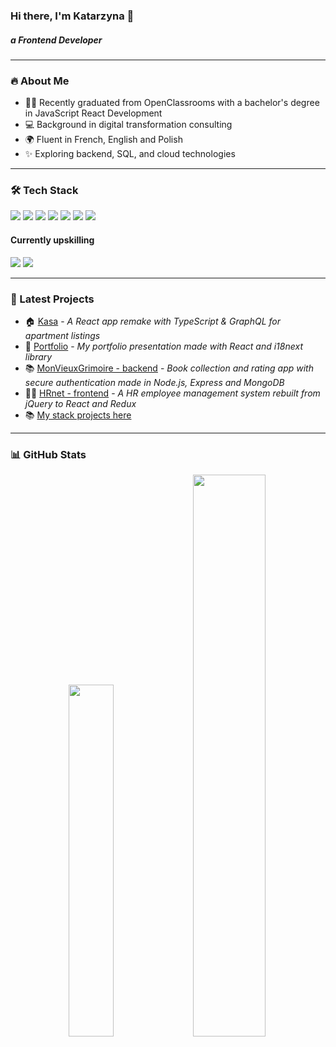 ### Hi there, I'm Katarzyna 👋
##### a Frontend Developer

---

### 🔥 About Me

- 👩‍🎓 Recently graduated from OpenClassrooms with a bachelor's degree in JavaScript React Development
- 💻 Background in digital transformation consulting
- 🌍 Fluent in French, English and Polish
- ✨ Exploring backend, SQL, and cloud technologies

---

### 🛠️ Tech Stack

<p>
  <img src="https://img.shields.io/badge/JavaScript-F7DF1E?style=for-the-badge&logo=javascript&logoColor=black" />
  <img src="https://img.shields.io/badge/React-61DAFB?style=for-the-badge&logo=react&logoColor=black" />
  <img src="https://img.shields.io/badge/Redux-764ABC?style=for-the-badge&logo=redux&logoColor=white" />
  <img src="https://img.shields.io/badge/-HTML5-333333?style=for-the-badge&logo=HTML5&logoColor=white" />
  <img src="https://img.shields.io/badge/css3-%231572B6.svg?style=for-the-badge&logo=css3&logoColor=white" />
  <img src="https://img.shields.io/badge/SASS-hotpink.svg?style=for-the-badge&logo=SASS&logoColor=white" />
  <img src="https://img.shields.io/badge/Bootstrap-7952B3?style=for-the-badge&logo=bootstrap&logoColor=white" />
</p>

#### Currently upskilling
<p>
  <img src="https://img.shields.io/badge/TypeScript-007ACC?style=for-the-badge&logo=typescript&logoColor=white" />
  <img src="https://img.shields.io/badge/GraphQL-E10098?style=for-the-badge&logo=graphql&logoColor=white" />
</p>

---

### 🚀 Latest Projects

- 🏠 [Kasa](https://github.com/Kasia307584/kasa_apartment-rental-app2--frontend) - _A React app remake with TypeScript & GraphQL for apartment listings_
- 💼 [Portfolio](https://github.com/Kasia307584/portfolio) - _My portfolio presentation made with React and i18next library_
- 📚 [MonVieuxGrimoire - backend](https://github.com/Kasia307584/mon_vieux_grimoire-book-app--backend) - _Book collection and rating app with secure authentication made in Node.js, Express and MongoDB_
- 👩‍💻 [HRnet - frontend](https://github.com/Kasia307584/wealth_health-hr-app--frontend) - _A HR employee management system rebuilt from jQuery to React and Redux_
- 📚 [My stack projects here](https://github.com/stars/Kasia307584/lists/my-stack)

---

### 📊 GitHub Stats

<p align="center">
  <img src="https://github-readme-stats.vercel.app/api/top-langs/?username=Kasia307584&layout=compact&theme=transparent" width="38%" />
  <img src="https://github-readme-stats.vercel.app/api?username=kasia307584&show_icons=true&theme=radical" width="48%" />
</p>


